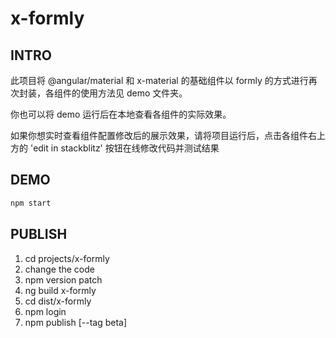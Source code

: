 # x-formly

## INTRO

此项目将 @angular/material 和 x-material 的基础组件以 formly 的方式进行再次封装，各组件的使用方法见 demo 文件夹。

你也可以将 demo 运行后在本地查看各组件的实际效果。

如果你想实时查看组件配置修改后的展示效果，请将项目运行后，点击各组件右上方的 'edit in stackblitz' 按钮在线修改代码并测试结果

## DEMO

```bash
npm start
```

## PUBLISH

1. cd projects/x-formly
2. change the code
3. npm version patch
4. ng build x-formly
5. cd dist/x-formly
6. npm login
7. npm publish [--tag beta]

